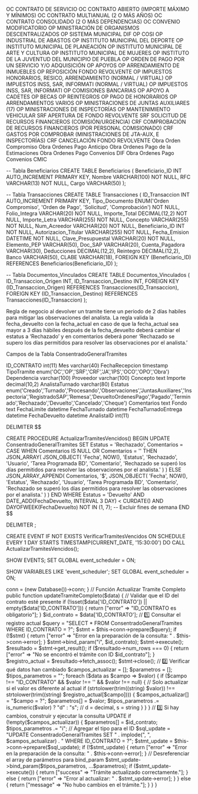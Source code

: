 OC	CONTRATO DE SERVICIO
OC	CONTRATO ABIERTO (IMPORTE MÁXIMO Y MÍNIMOS)
OC	CONTRATO MULTIANUAL (2 O MÁS AÑOS)
OC	CONTRATO CONSOLIDADO (2 O MÁS DEPENDENCIAS)
OC	CONVENIO MODIFICATORIO
OP	MINISTRACIÓN DE ORGANISMOS DESCENTRALIZADOS
OP	SISTEMA MUNICIPAL DIF
OP	COSI
OP	INDUSTRIAL DE ABASTOS
OP	INSTITUTO MUNICIPAL DEL DEPORTE
OP	INSTITUTO MUNICIPAL DE PLANEACIÓN
OP	INSTITUTO MUNICIPAL DE ARTE Y CULTURA
OP	INSTITUTO MUNICIPAL DE MUJERES
OP	INSTITUTO DE LA JUVENTUD DEL MUNICIPIO DE PUEBLA
OP	ORDEN DE PAGO POR UN SERVICIO Y/O ADQUISICIÓN
OP	APOYOS
OP	ARRENDAMIENTO DE INMUEBLES
OP	REPOSICIÓN FONDO REVOLVENTE
OP	IMPUESTOS HONORARIOS, RESICO, ARRENDAMIENTO (NORMAL / VIRTUAL)
OP	IMPUESTOS INSS, SAR, INFORMATI (NORMAL / VIRTUAL)
OP	IMPUESTOS INSS, SAR, INFORMATI
OP	COMISIONES BANCARIAS
OP	APOYO A CADETES
OP	BECAS
OP	REINTEGROS
OP	PAGO DE HONORARIOS
OP	ARRENDAMIENTOS VARIOS
OP	MINISTRACIONES DE JUNTAS AUXILIARES (17)
OP	MINISTRACIONES DE INSPECTORÍAS
OP	MANTENIMIENTO VEHICULAR
SRF	APERTURA DE FONDO REVOLVENTE
SRF	SOLICITUD DE RECURSOS FINANCIEROS (COMISIÓN/URGENCIA)
CRF	COMPROBACIÓN DE RECURSOS FINANCIEROS (POR PERSONAL COMISIONADO)
CRF	GASTOS POR COMPROBAR (MINISTRACIONES DE JTA-AUX, E INSPECTORÍAS)
CRF	CANCELACIÓN FONDO REVOLVENTE
Obra Orden Compromiso 
Obra Ordenes Pago Anticipo 
Obra Ordenes Pago de la Estimaciones
    Obra Ordenes Pago Convenios DIF 
    Obra Ordenes Pago Convenios CMIC






-- Tabla Beneficiarios
CREATE TABLE Beneficiarios (
    Beneficiario_ID INT AUTO_INCREMENT PRIMARY KEY,
    Nombre VARCHAR(100) NOT NULL,
    RFC VARCHAR(13) NOT NULL,
    Cargo VARCHAR(50)
);

-- Tabla Transacciones
CREATE TABLE Transacciones (
    ID_Transaccion INT AUTO_INCREMENT PRIMARY KEY,
    Tipo_Documento ENUM('Orden Compromiso', 'Orden de Pago', 'Solicitud', 'Comprobación') NOT NULL,
    Folio_Integra VARCHAR(20) NOT NULL,
    Importe_Total DECIMAL(12,2) NOT NULL,
    Importe_Letra VARCHAR(255) NOT NULL,
    Concepto VARCHAR(255) NOT NULL,
    Num_Acreedor VARCHAR(20) NOT NULL,
    Beneficiario_ID INT NOT NULL,
    Autorizacion_Titular VARCHAR(255) NOT NULL,
    Fecha_Emision DATETIME NOT NULL,
    Clave_Presupuestal VARCHAR(20) NOT NULL,
    Elemento_PEP VARCHAR(50),
    Doc_SAP VARCHAR(20),
    Cuenta_Pagadora VARCHAR(30),
    Deducciones DECIMAL(12,2),
    Reintegro DECIMAL(12,2),
    Banco VARCHAR(50),
    CLABE VARCHAR(18),
    FOREIGN KEY (Beneficiario_ID) REFERENCES Beneficiarios(Beneficiario_ID)
);

-- Tabla Documentos_Vinculados
CREATE TABLE Documentos_Vinculados (
    ID_Transaccion_Origen INT,
    ID_Transaccion_Destino INT,
    FOREIGN KEY (ID_Transaccion_Origen) REFERENCES Transacciones(ID_Transaccion),
    FOREIGN KEY (ID_Transaccion_Destino) REFERENCES Transacciones(ID_Transaccion)
);





Regla de negocio al devolver un tramite tiene un periodo de 2 días habiles para mitigar las observaciones del analista. La regla valida la fecha_devuelto con la fecha_actual en caso de que la fecha_actual sea mayor a 3 días hábiles después de la fecha_devuelto deberá cambiar el estatus a ‘Rechazado’ y en comentarios deberá poner ‘Rechazado se supero los días permitidos para resolver las observaciones  por el analista.’


Campos de la Tabla ConsentradoGeneralTramites

ID_CONTRATO	int(11)
Mes	varchar(40)
FechaRecepcion	timestamp
TipoTramite	enum('OC','OP','SRF','CRF','JA','IPS','OCO','OPO','Obra')
Dependencia	varchar(100)
Proveedor	varchar(100)
Concepto	text
Importe	decimal(10,2)
AnalistaTurnado	varchar(80)
Estatus	enum('Creado','Turnado','Procesando','Observaciones','JuntasAuxiliares','Inspectoria','RegistradoSAP','Remesa','DevueltoOrdenesPago','Pagado','Terminado','Rechazado','Devuelto','Cancelado','Cheque')
Comentarios	text
Fondo	text
FechaLimite	datetime
FechaTurnado	datetime
FechaTurnadoEntrega	datetime
FechaDevuelto   datetime
AnalistaID	int(11)


DELIMITER $$

CREATE PROCEDURE ActualizarTramitesVencidos()
BEGIN
    UPDATE ConsentradoGeneralTramites
    SET Estatus = 'Rechazado',
        Comentarios = 
            CASE 
                WHEN Comentarios IS NULL OR Comentarios = '' THEN 
                    JSON_ARRAY(
                        JSON_OBJECT(
                            'Fecha', NOW(),
                            'Estatus', 'Rechazado',
                            'Usuario', 'Tarea Programada BD',
                            'Comentario', 'Rechazado se superó los días permitidos para resolver las observaciones por el analista.'
                        )
                    )
                ELSE 
                    JSON_ARRAY_APPEND(
                        Comentarios, '$', 
                        JSON_OBJECT(
                            'Fecha', NOW(),
                            'Estatus', 'Rechazado',
                            'Usuario', 'Tarea Programada BD',
                            'Comentario', 'Rechazado se superó los días permitidos para resolver las observaciones por el analista.'
                        )
                    )
            END
    WHERE Estatus = 'Devuelto'
    AND DATE_ADD(FechaDevuelto, INTERVAL 3 DAY) < CURDATE()
    AND DAYOFWEEK(FechaDevuelto) NOT IN (1, 7); -- Excluir fines de semana
END $$

DELIMITER ;


CREATE EVENT IF NOT EXISTS VerificarTramitesVencidos
ON SCHEDULE EVERY 1 DAY
STARTS TIMESTAMP(CURRENT_DATE, '15:30:00')
DO CALL ActualizarTramitesVencidos();


SHOW EVENTS;
SET GLOBAL event_scheduler = ON;


SHOW VARIABLES LIKE 'event_scheduler';
SET GLOBAL event_scheduler = ON;
















<?php
include_once 'app/config/Database.php';

class TramitesModel {
    private $conn;

    public function __construct() {
        $this->conn = (new Database())->conn;
    }

    // Función Actualizar Tramite Completo
    public function updateTramiteCompleto($data) {
        // Validar que el ID del contrato esté presente
        if (!isset($data['ID_CONTRATO']) || empty($data['ID_CONTRATO'])) {
            return ["error" => "ID_CONTRATO es obligatorio"];
        }

        $id_contrato = $data['ID_CONTRATO'];

        // 1️⃣ Consultar el registro actual
        $query = "SELECT * FROM ConsentradoGeneralTramites WHERE ID_CONTRATO = ?";
        $stmt = $this->conn->prepare($query);

        if (!$stmt) {
            return ["error" => "Error en la preparación de la consulta: " . $this->conn->error];
        }

        $stmt->bind_param("i", $id_contrato);
        $stmt->execute();
        $resultado = $stmt->get_result();

        if ($resultado->num_rows === 0) {
            return ["error" => "No se encontró el trámite con ID $id_contrato"];
        }

        $registro_actual = $resultado->fetch_assoc();
        $stmt->close();

        // 2️⃣ Verificar qué datos han cambiado
        $campos_actualizar = [];
        $parametros = [];
        $tipos_parametros = "";

        foreach ($data as $campo => $valor) {
            if ($campo !== "ID_CONTRATO" && $valor !== '' && $valor !== null) {
                // Solo actualizar si el valor es diferente al actual
                if (strtolower(trim((string) $valor)) !== strtolower(trim((string) $registro_actual[$campo]))) {
                    $campos_actualizar[] = "$campo = ?";
                    $parametros[] = $valor;
                    $tipos_parametros .= is_numeric($valor) ? "d" : "s"; // d = decimal, s = string
                }
            }
        }

        // 3️⃣ Si hay cambios, construir y ejecutar la consulta UPDATE
        if (!empty($campos_actualizar)) {
            $parametros[] = $id_contrato;
            $tipos_parametros .= "i"; // Agregar el tipo para el ID

            $sql_update = "UPDATE ConsentradoGeneralTramites SET " . implode(", ", $campos_actualizar) . " WHERE ID_CONTRATO = ?";
            $stmt_update = $this->conn->prepare($sql_update);

            if (!$stmt_update) {
                return ["error" => "Error en la preparación de la consulta: " . $this->conn->error];
            }

            // Desreferenciar el array de parámetros para bind_param
            $stmt_update->bind_param($tipos_parametros, ...$parametros);

            if ($stmt_update->execute()) {
                return ["success" => "Trámite actualizado correctamente."];
            } else {
                return ["error" => "Error al actualizar: " . $stmt_update->error];
            }
        } else {
            return ["message" => "No hubo cambios en el trámite."];
        }
    }
}

